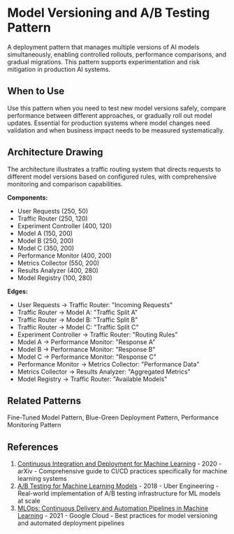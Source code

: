 # Model Versioning and A/B Testing Pattern

A deployment pattern that manages multiple versions of AI models simultaneously, enabling controlled rollouts, performance comparisons, and gradual migrations. This pattern supports experimentation and risk mitigation in production AI systems.

## When to Use

Use this pattern when you need to test new model versions safely, compare performance between different approaches, or gradually roll out model updates. Essential for production systems where model changes need validation and when business impact needs to be measured systematically.

## Architecture Drawing

The architecture illustrates a traffic routing system that directs requests to different model versions based on configured rules, with comprehensive monitoring and comparison capabilities.

**Components:**
- User Requests (250, 50)
- Traffic Router (250, 120)
- Experiment Controller (400, 120)
- Model A (150, 200)
- Model B (250, 200)
- Model C (350, 200)
- Performance Monitor (400, 200)
- Metrics Collector (550, 200)
- Results Analyzer (400, 280)
- Model Registry (100, 280)

**Edges:**
- User Requests → Traffic Router: "Incoming Requests"
- Traffic Router → Model A: "Traffic Split A"
- Traffic Router → Model B: "Traffic Split B"
- Traffic Router → Model C: "Traffic Split C"
- Experiment Controller → Traffic Router: "Routing Rules"
- Model A → Performance Monitor: "Response A"
- Model B → Performance Monitor: "Response B"
- Model C → Performance Monitor: "Response C"
- Performance Monitor → Metrics Collector: "Performance Data"
- Metrics Collector → Results Analyzer: "Aggregated Metrics"
- Model Registry → Traffic Router: "Available Models"

## Related Patterns

Fine-Tuned Model Pattern, Blue-Green Deployment Pattern, Performance Monitoring Pattern

## References

1. [Continuous Integration and Deployment for Machine Learning](https://arxiv.org/abs/2006.10254) - 2020 - arXiv - Comprehensive guide to CI/CD practices specifically for machine learning systems
2. [A/B Testing for Machine Learning Models](https://www.uber.com/blog/experimentation-platform/) - 2018 - Uber Engineering - Real-world implementation of A/B testing infrastructure for ML models at scale
3. [MLOps: Continuous Delivery and Automation Pipelines in Machine Learning](https://cloud.google.com/architecture/mlops-continuous-delivery-and-automation-pipelines-in-machine-learning) - 2021 - Google Cloud - Best practices for model versioning and automated deployment pipelines